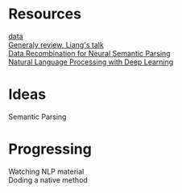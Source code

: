 # Resources

[data](https://www.kaggle.com/c/quora-question-pairs/data)   
[Generaly review, Liang's talk](https://simons.berkeley.edu/talks/percy-liang-01-27-2017-1)   
[Data Recombination for Neural Semantic Parsing](https://arxiv.org/abs/1606.03622)   
[Natural Language Processing with Deep Learning](http://web.stanford.edu/class/cs224n/)   

# Ideas

Semantic Parsing

# Progressing

Watching NLP material   
Doding a native method